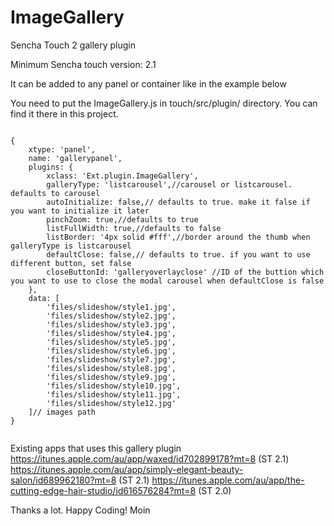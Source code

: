 ImageGallery
============

Sencha Touch 2 gallery plugin

Minimum Sencha touch version: 2.1

It can be added to any panel or container like in the example below

You need to put the ImageGallery.js in  touch/src/plugin/ directory. You can find it there in this project.


<pre><code>
{
    xtype: 'panel',
    name: 'gallerypanel',
    plugins: {
        xclass: 'Ext.plugin.ImageGallery',
        galleryType: 'listcarousel',//carousel or listcarousel. defaults to carousel
        autoInitialize: false,// defaults to true. make it false if you want to initialize it later
        pinchZoom: true,//defaults to true
        listFullWidth: true,//defaults to false
        listBorder: '4px solid #fff',//border around the thumb when galleryType is listcarousel
        defaultClose: false,// defaults to true. if you want to use different button, set false
        closeButtonId: 'galleryoverlayclose' //ID of the buttion which you want to use to close the modal carousel when defaultClose is false
    },
    data: [
        'files/slideshow/style1.jpg',
        'files/slideshow/style2.jpg',
        'files/slideshow/style3.jpg',
        'files/slideshow/style4.jpg',
        'files/slideshow/style5.jpg',
        'files/slideshow/style6.jpg',
        'files/slideshow/style7.jpg',
        'files/slideshow/style8.jpg',
        'files/slideshow/style9.jpg',
        'files/slideshow/style10.jpg',
        'files/slideshow/style11.jpg',
        'files/slideshow/style12.jpg'
    ]// images path
}

</code></pre>

Existing apps that uses this gallery plugin
https://itunes.apple.com/au/app/waxed/id702899178?mt=8 (ST 2.1)
https://itunes.apple.com/au/app/simply-elegant-beauty-salon/id689962180?mt=8 (ST 2.1)
https://itunes.apple.com/au/app/the-cutting-edge-hair-studio/id616576284?mt=8 (ST 2.0)

Thanks a lot.
Happy Coding!
Moin
